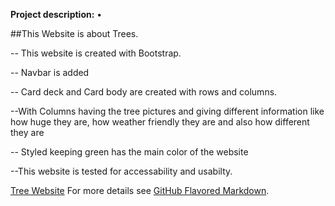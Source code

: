
**Project description:** •	

##This Website is about Trees.

-- This website is created with Bootstrap.

-- Navbar is added

-- Card deck and Card body are created with rows and columns.

--With Columns having the tree pictures and giving different information like how huge they are, how weather friendly they are and also how different they are

-- Styled keeping green has the main color of the website 

--This website is tested for accessability and usabilty.


[Tree Website](https://renujaishankar.github.io/Jan29thRepo/.) 
For more details see [GitHub Flavored Markdown](https://guides.github.com/features/mastering-markdown/).
